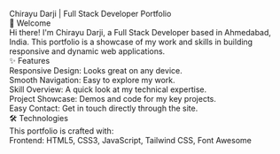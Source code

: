 Chirayu Darji | Full Stack Developer Portfolio <br>
👋 Welcome<br>
Hi there! I'm Chirayu Darji, a Full Stack Developer based in Ahmedabad, India. This portfolio is a showcase of my work and skills in building responsive and dynamic web applications.<br>
✨ Features<br>
Responsive Design: Looks great on any device.<br>
Smooth Navigation: Easy to explore my work.<br>
Skill Overview: A quick look at my technical expertise.<br>
Project Showcase: Demos and code for my key projects.<br>
Easy Contact: Get in touch directly through the site.<br>
🛠️ Technologies<br>
This portfolio is crafted with:<br>
Frontend: HTML5, CSS3, JavaScript, Tailwind CSS, Font Awesome